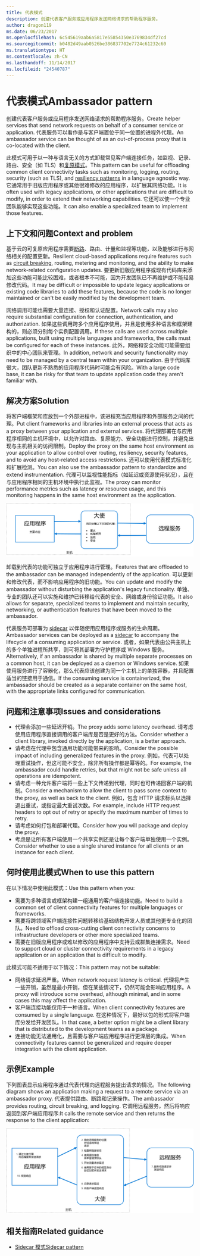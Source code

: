 ```yaml
---
title: 代表模式
description: 创建代表客户服务或应用程序发送网络请求的帮助程序服务。
author: dragon119
ms.date: 06/23/2017
ms.openlocfilehash: 6c545619aab6a5817e55854350e3769834df27cd
ms.sourcegitcommit: b0482d49aab0526be386837702e7724c61232c60
ms.translationtype: HT
ms.contentlocale: zh-CN
ms.lasthandoff: 11/14/2017
ms.locfileid: "24540787"
---
```

# <a name="ambassador-pattern"></a><span data-ttu-id="df4af-103">代表模式</span><span class="sxs-lookup"><span data-stu-id="df4af-103">Ambassador pattern</span></span>

<span data-ttu-id="df4af-104">创建代表客户服务或应用程序发送网络请求的帮助程序服务。</span><span class="sxs-lookup"><span data-stu-id="df4af-104">Create helper services that send network requests on behalf of a consumer service or application.</span></span> <span data-ttu-id="df4af-105">代表服务可以看作是与客户端置位于同一位置的进程外代理。</span><span class="sxs-lookup"><span data-stu-id="df4af-105">An ambassador service can be thought of as an out-of-process proxy that is co-located with the client.</span></span>

<span data-ttu-id="df4af-106">此模式可用于以一种与语言无关的方式卸载常见客户端连接任务，如监视、记录、路由、安全（如 TLS）和[复原模式][resiliency-patterns]。</span><span class="sxs-lookup"><span data-stu-id="df4af-106">This pattern can be useful for offloading common client connectivity tasks such as monitoring, logging, routing, security (such as TLS), and [resiliency patterns][resiliency-patterns] in a language agnostic way.</span></span> <span data-ttu-id="df4af-107">它通常用于旧版应用程序或其他很难修改的应用程序，以扩展其网络功能。</span><span class="sxs-lookup"><span data-stu-id="df4af-107">It is often used with legacy applications, or other applications that are difficult to modify, in order to extend their networking capabilities.</span></span> <span data-ttu-id="df4af-108">它还可以使一个专业团队能够实现这些功能。</span><span class="sxs-lookup"><span data-stu-id="df4af-108">It can also enable a specialized team to implement those features.</span></span>

## <a name="context-and-problem"></a><span data-ttu-id="df4af-109">上下文和问题</span><span class="sxs-lookup"><span data-stu-id="df4af-109">Context and problem</span></span>

<span data-ttu-id="df4af-110">基于云的可复原应用程序需要[断路][circuit-breaker]、路由、计量和监视等功能，以及能够进行与网络相关的配置更新。</span><span class="sxs-lookup"><span data-stu-id="df4af-110">Resilient cloud-based applications require features such as [circuit breaking][circuit-breaker], routing, metering and monitoring, and the ability to make network-related configuration updates.</span></span> <span data-ttu-id="df4af-111">要更新旧版应用程序或现有代码库来添加这些功能可能比较困难，或者根本不可能，因为开发团队已不再维护或不能轻易修改代码。</span><span class="sxs-lookup"><span data-stu-id="df4af-111">It may be difficult or impossible to update legacy applications or existing code libraries to add these features, because the code is no longer maintained or can't be easily modified by the development team.</span></span>

<span data-ttu-id="df4af-112">网络调用可能也需要大量连接、授权和认证配置。</span><span class="sxs-lookup"><span data-stu-id="df4af-112">Network calls may also require substantial configuration for connection, authentication, and authorization.</span></span> <span data-ttu-id="df4af-113">如果这些调用跨多个应用程序使用，并且是使用多种语言和框架建构的，则必须分别每个实例配置调用。</span><span class="sxs-lookup"><span data-stu-id="df4af-113">If these calls are used across multiple applications, built using multiple languages and frameworks, the calls must be configured for each of these instances.</span></span> <span data-ttu-id="df4af-114">此外，网络和安全功能可能需要组织中的中心团队来管理。</span><span class="sxs-lookup"><span data-stu-id="df4af-114">In addition, network and security functionality may need to be managed by a central team within your organization.</span></span> <span data-ttu-id="df4af-115">由于代码库很大，团队更新不熟悉的应用程序代码时可能会有风险。</span><span class="sxs-lookup"><span data-stu-id="df4af-115">With a large code base, it can be risky for that team to update application code they aren't familiar with.</span></span>

## <a name="solution"></a><span data-ttu-id="df4af-116">解决方案</span><span class="sxs-lookup"><span data-stu-id="df4af-116">Solution</span></span>

<span data-ttu-id="df4af-117">将客户端框架和库放到一个外部进程中，该进程充当应用程序和外部服务之间的代理。</span><span class="sxs-lookup"><span data-stu-id="df4af-117">Put client frameworks and libraries into an external process that acts as a proxy between your application and external services.</span></span> <span data-ttu-id="df4af-118">将代理部署在与应用程序相同的主机环境中，以允许对路由、复原能力、安全功能进行控制，并避免出现与主机相关的访问限制。</span><span class="sxs-lookup"><span data-stu-id="df4af-118">Deploy the proxy on the same host environment as your application to allow control over routing, resiliency, security features, and to avoid any host-related access restrictions.</span></span> <span data-ttu-id="df4af-119">还可以使用代表模式标准化和扩展检测。</span><span class="sxs-lookup"><span data-stu-id="df4af-119">You can also use the ambassador pattern to standardize and extend instrumentation.</span></span> <span data-ttu-id="df4af-120">代理可以监视性能指标（如延迟或资源使用状况），且在与应用程序相同的主机环境中执行此监视。</span><span class="sxs-lookup"><span data-stu-id="df4af-120">The proxy can monitor performance metrics such as latency or resource usage, and this monitoring happens in the same host environment as the application.</span></span>

![](./_images/ambassador.png)

<span data-ttu-id="df4af-121">卸载到代表的功能可独立于应用程序进行管理。</span><span class="sxs-lookup"><span data-stu-id="df4af-121">Features that are offloaded to the ambassador can be managed independently of the application.</span></span> <span data-ttu-id="df4af-122">可以更新和修改代表，而不影响应用程序的旧功能。</span><span class="sxs-lookup"><span data-stu-id="df4af-122">You can update and modify the ambassador without disturbing the application's legacy functionality.</span></span> <span data-ttu-id="df4af-123">单独、专业的团队还可以实施和维护已转移给代表的安全、网络或身份验证功能。</span><span class="sxs-lookup"><span data-stu-id="df4af-123">It also allows for separate, specialized teams to implement and maintain security, networking, or authentication features that have been moved to the ambassador.</span></span>

<span data-ttu-id="df4af-124">代表服务可部署为 [sidecar][sidecar] 以伴随使用应用程序或服务的生命周期。</span><span class="sxs-lookup"><span data-stu-id="df4af-124">Ambassador services can be deployed as a [sidecar][sidecar] to accompany the lifecycle of a consuming application or service.</span></span> <span data-ttu-id="df4af-125">或者，如果代表由公共主机上的多个单独进程所共享，则可将其部署为守护程序或 Windows 服务。</span><span class="sxs-lookup"><span data-stu-id="df4af-125">Alternatively, if an ambassador is shared by multiple separate processes on a common host, it can be deployed as a daemon or Windows service.</span></span> <span data-ttu-id="df4af-126">如果使用服务进行了容器化，那么代表应该创建为同一个主机上的单独容器，并且配置适当的链接用于通信。</span><span class="sxs-lookup"><span data-stu-id="df4af-126">If the consuming service is containerized, the ambassador should be created as a separate container on the same host, with the appropriate links configured for communication.</span></span>

## <a name="issues-and-considerations"></a><span data-ttu-id="df4af-127">问题和注意事项</span><span class="sxs-lookup"><span data-stu-id="df4af-127">Issues and considerations</span></span>

- <span data-ttu-id="df4af-128">代理会添加一些延迟开销。</span><span class="sxs-lookup"><span data-stu-id="df4af-128">The proxy adds some latency overhead.</span></span> <span data-ttu-id="df4af-129">请考虑使用应用程序直接调用的客户端库是否是更好的方法。</span><span class="sxs-lookup"><span data-stu-id="df4af-129">Consider whether a client library, invoked directly by the application, is a better approach.</span></span>
- <span data-ttu-id="df4af-130">请考虑在代理中包含通用功能可能带来的影响。</span><span class="sxs-lookup"><span data-stu-id="df4af-130">Consider the possible impact of including generalized features in the proxy.</span></span> <span data-ttu-id="df4af-131">例如，代表可以处理重试操作，但这可能不安全，除非所有操作都是幂等的。</span><span class="sxs-lookup"><span data-stu-id="df4af-131">For example, the ambassador could handle retries, but that might not be safe unless all operations are idempotent.</span></span>
- <span data-ttu-id="df4af-132">请考虑一种允许客户端将一些上下文传递到代理，同时也可传递回客户端的机制。</span><span class="sxs-lookup"><span data-stu-id="df4af-132">Consider a mechanism to allow the client to pass some context to the proxy, as well as back to the client.</span></span> <span data-ttu-id="df4af-133">例如，包含 HTTP 请求标头以选择退出重试，或指定最大重试次数。</span><span class="sxs-lookup"><span data-stu-id="df4af-133">For example, include HTTP request headers to opt out of retry or specify the maximum number of times to retry.</span></span>
- <span data-ttu-id="df4af-134">请考虑如何打包和部署代理。</span><span class="sxs-lookup"><span data-stu-id="df4af-134">Consider how you will package and deploy the proxy.</span></span>
- <span data-ttu-id="df4af-135">考虑是让所有客户端使用一个共享实例还是让每个客户端单独使用一个实例。</span><span class="sxs-lookup"><span data-stu-id="df4af-135">Consider whether to use a single shared instance for all clients or an instance for each client.</span></span>

## <a name="when-to-use-this-pattern"></a><span data-ttu-id="df4af-136">何时使用此模式</span><span class="sxs-lookup"><span data-stu-id="df4af-136">When to use this pattern</span></span>

<span data-ttu-id="df4af-137">在以下情况中使用此模式：</span><span class="sxs-lookup"><span data-stu-id="df4af-137">Use this pattern when you:</span></span>

- <span data-ttu-id="df4af-138">需要为多种语言或框架构建一组通用的客户端连接功能。</span><span class="sxs-lookup"><span data-stu-id="df4af-138">Need to build a common set of client connectivity features for multiple languages or frameworks.</span></span>
- <span data-ttu-id="df4af-139">需要将跨领域客户端连接性问题转移给基础结构开发人员或其他更专业化的团队。</span><span class="sxs-lookup"><span data-stu-id="df4af-139">Need to offload cross-cutting client connectivity concerns to infrastructure developers or other more specialized teams.</span></span>
- <span data-ttu-id="df4af-140">需要在旧版应用程序或难以修改的应用程序中支持云或群集连接需求。</span><span class="sxs-lookup"><span data-stu-id="df4af-140">Need to support cloud or cluster connectivity requirements in a legacy application or an application that is difficult to modify.</span></span>

<span data-ttu-id="df4af-141">此模式可能不适用于以下情况：</span><span class="sxs-lookup"><span data-stu-id="df4af-141">This pattern may not be suitable:</span></span>

- <span data-ttu-id="df4af-142">网络请求延迟严重。</span><span class="sxs-lookup"><span data-stu-id="df4af-142">When network request latency is critical.</span></span> <span data-ttu-id="df4af-143">代理将产生一些开销，虽然是最小开销，但在某些情况下，仍然可能会影响应用程序。</span><span class="sxs-lookup"><span data-stu-id="df4af-143">A proxy will introduce some overhead, although minimal, and in some cases this may affect the application.</span></span>
- <span data-ttu-id="df4af-144">客户端连接功能仅用于一种语言。</span><span class="sxs-lookup"><span data-stu-id="df4af-144">When client connectivity features are consumed by a single language.</span></span> <span data-ttu-id="df4af-145">在这种情况下，最好以包的形式将客户端库分发给开发团队。</span><span class="sxs-lookup"><span data-stu-id="df4af-145">In that case, a better option might be a client library that is distributed to the development teams as a package.</span></span>
- <span data-ttu-id="df4af-146">连接功能无法通用化，且需要与客户端应用程序进行更深层的集成。</span><span class="sxs-lookup"><span data-stu-id="df4af-146">When connectivity features cannot be generalized and require deeper integration with the client application.</span></span>

## <a name="example"></a><span data-ttu-id="df4af-147">示例</span><span class="sxs-lookup"><span data-stu-id="df4af-147">Example</span></span>

<span data-ttu-id="df4af-148">下列图表显示应用程序通过代表代理向远程服务提出请求的情况。</span><span class="sxs-lookup"><span data-stu-id="df4af-148">The following diagram shows an application making a request to a remote service via an ambassador proxy.</span></span> <span data-ttu-id="df4af-149">代表提供路由、断路和记录操作。</span><span class="sxs-lookup"><span data-stu-id="df4af-149">The ambassador provides routing, circuit breaking, and logging.</span></span> <span data-ttu-id="df4af-150">它调用远程服务，然后将响应返回到客户端应用程序:</span><span class="sxs-lookup"><span data-stu-id="df4af-150">It calls the remote service and then returns the response to the client application:</span></span>

![](./_images/ambassador-example.png) 

## <a name="related-guidance"></a><span data-ttu-id="df4af-151">相关指南</span><span class="sxs-lookup"><span data-stu-id="df4af-151">Related guidance</span></span>

- [<span data-ttu-id="df4af-152">Sidecar 模式</span><span class="sxs-lookup"><span data-stu-id="df4af-152">Sidecar pattern</span></span>](./sidecar.md)

<!-- links -->

[circuit-breaker]: ./circuit-breaker.md
[resiliency-patterns]: ./category/resiliency.md
[sidecar]: ./sidecar.md
